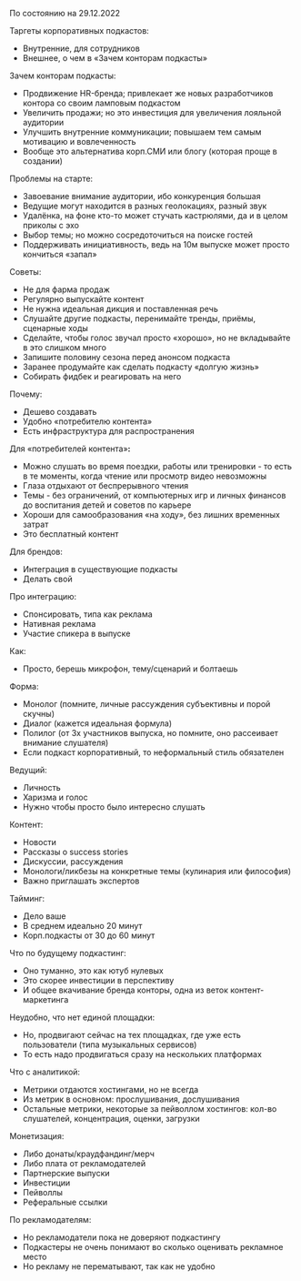 По состоянию на 29.12.2022

Таргеты корпоративных подкастов:
- Внутренние, для сотрудников
- Внешнее, о чем в «Зачем конторам подкасты»

Зачем конторам подкасты:
- Продвижение HR-бренда; привлекает же новых разработчиков контора со своим ламповым подкастом
- Увеличить продажи; но это инвестиция для увеличения лояльной аудитории
- Улучшить внутренние коммуникации; повышаем тем самым мотивацию и вовлеченность
- Вообще это альтернатива корп.СМИ или блогу (которая проще в создании)

Проблемы на старте:
- Завоевание внимание аудитории, ибо конкуренция большая
- Ведущие могут находится в разных геолокациях, разный звук
- Удалёнка, на фоне кто-то может стучать кастрюлями, да и в целом приколы с эхо
- Выбор темы; но можно сосредоточиться на поиске гостей
- Поддерживать инициативность, ведь на 10м выпуске может просто кончиться «запал»

Советы:
- Не для фарма продаж
- Регулярно выпускайте контент
- Не нужна идеальная дикция и поставленная речь
- Слушайте другие подкасты, перенимайте тренды, приёмы, сценарные ходы
- Сделайте, чтобы голос звучал просто «хорошо», но не вкладывайте в это слишком много
- Запишите половину сезона перед анонсом подкаста
- Заранее продумайте как сделать подкасту «долгую жизнь»
- Собирать фидбек и реагировать на него

Почему:
- Дешево создавать
- Удобно «потребителю контента»
- Есть инфраструктура для распространения

Для «потребителей контента»**:**
- Можно слушать во время поездки, работы или тренировки - то есть в те моменты, когда чтение или просмотр видео невозможны
- Глаза отдыхают от беспрерывного чтения
- Темы - без ограничений, от компьютерных игр и личных финансов до воспитания детей и советов по карьере
- Хороши для самообразования «на ходу», без лишних временных затрат
- Это бесплатный контент

Для брендов:
- Интеграция в существующие подкасты
- Делать свой

Про интеграцию:
- Спонсировать, типа как реклама
- Нативная реклама
- Участие спикера в выпуске

Как:
- Просто, берешь микрофон, тему/сценарий и болтаешь

Форма:
- Монолог (помните, личные рассуждения субъективны и порой скучны)
- Диалог (кажется идеальная формула)
- Полилог (от 3х участников выпуска, но помните, оно рассеивает внимание слушателя)
- Если подкаст корпоративный, то неформальный стиль обязателен

Ведущий:
- Личность
- Харизма и голос
- Нужно чтобы просто было интересно слушать

Контент:
- Новости
- Рассказы о success stories
- Дискуссии, рассуждения
- Монологи/ликбезы на конкретные темы (кулинария или философия)
- Важно приглашать экспертов  

Тайминг:
- Дело ваше
- В среднем идеально 20 минут
- Корп.подкасты от 30 до 60 минут

Что по будущему подкастинг:
- Оно туманно, это как ютуб нулевых
- Это скорее инвестиции в перспективу
- И общее вкачивание бренда конторы, одна из веток контент-маркетинга

Неудобно, что нет единой площадки:
- Но, продвигают сейчас на тех площадках, где уже есть пользователи (типа музыкальных сервисов)
- То есть надо продвигаться сразу на нескольких платформах

Что с аналитикой:
- Метрики отдаются хостингами, но не всегда
- Из метрик в основном: прослушивания, дослушивания
- Остальные метрики, некоторые за пейволлом хостингов: кол-во слушателей, концентрация, оценки, загрузки

Монетизация:
- Либо донаты/краудфандинг/мерч
- Либо плата от рекламодателей
- Партнерские выпуски
- Инвестиции
- Пейволлы
- Реферальные ссылки

По рекламодателям:
- Но рекламодатели пока не доверяют подкастингу
- Подкастеры не очень понимают во сколько оценивать рекламное место
- Но рекламу не перематывают, так как не удобно
